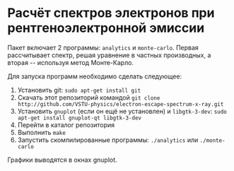 Расчёт спектров электронов при рентгеноэлектронной эмиссии
==========================================================

Пакет включает 2 программы: `analytics` и `monte-carlo`. Первая рассчитывает
спектр, решая уравнение в частных производных, а вторая -- используя метод
Монте-Карло.

Для запуска программ необходимо сделать следующее:

1. Установить git: `sudo apt-get install git`
2. Скачать этот репозиторий командой  `git clone http://github.com/VSTU-physics/electron-escape-spectrum-x-ray.git`
3. Установить `gnuplot` (если он ещё не установлен) и `libgtk-3-dev`: `sudo apt-get install gnuplot-qt libgtk-3-dev`
4. Перейти в каталог репозитория
5. Выполнить `make`
6. Запустить скомпилированные программы: `./analytics` или `./monte-carlo`

Графики выводятся в окнах gnuplot.
